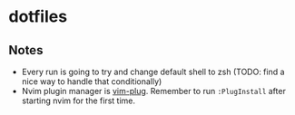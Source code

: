 # dotfiles

## Notes
 - Every run is going to try and change default shell to zsh (TODO: find a nice way to handle that conditionally)
 - Nvim plugin manager is [vim-plug](https://github.com/junegunn/vim-plug).  Remember to run `:PlugInstall` after starting nvim for the first time.
